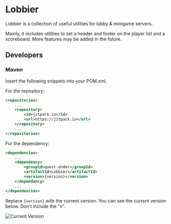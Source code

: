 # Lobbier

Lobbier is a collection of useful utilities for lobby & minigame servers.

Mainly, it includes utilities to set a header and footer on the player list and a scoreboard. More features may be added in the future.

## Developers

### Maven

Insert the following snippets into your POM.xml.

For the repository:

```xml
<repositories>
    ...
    <repository>
        <id>jitpack.io</id>
        <url>https://jitpack.io</url>
    </repository>
    ...
</repositories>
```

For the dependency:

```xml
<dependencies>
    ...
    <dependency>
        <groupId>quest.ender</groupId>
        <artifactId>Lobbier</artifactId>
        <version>{version}</version>
    </dependency>
    ...
</dependencies>
```

Replace `{version}` with the current version. You can see the current version below. Don't include the "v".

![Current Version](https://img.shields.io/github/v/release/EnderQuestMC/Lobbier)
